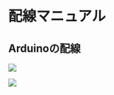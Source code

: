 # 配線マニュアル

## Arduinoの配線

![](/type2/arduino/type2_arduino001.png)

![](/type2/arduino/type2_arduino001.png)
